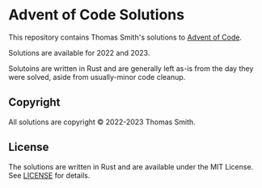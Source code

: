 # Advent of Code Solutions
This repository contains Thomas Smith's solutions to
[Advent of Code](https://adventofcode.com/).

Solutions are available for 2022 and 2023.

Solutoins are written in Rust and are generally left as-is from the day they
were solved, aside from usually-minor code cleanup.

## Copyright
All solutions are copyright © 2022-2023 Thomas Smith.

## License
The solutions are written in Rust and are available under the MIT License. See
[LICENSE](./LICENSE) for details.
